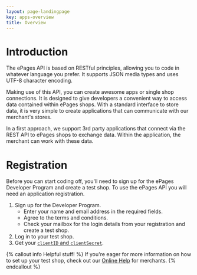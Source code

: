 ```yaml
---
layout: page-landingpage
key: apps-overview
title: Overview
---
```


# Introduction

The ePages API is based on RESTful principles, allowing you to code in whatever language you prefer. It supports JSON media types and uses UTF-8 character encoding.

Making use of this API, you can create awesome apps or single shop connections. It is designed to give developers a convenient way to access data contained within ePages shops. With a standard interface to store data, it is very simple to create applications that can communicate with our merchant's stores.

In a first approach, we support 3rd party applications that connect via the REST API to ePages shops to exchange data. Within the application, the merchant can work with these data.

# Registration

Before you can start coding off, you'll need to sign up for the ePages Developer Program and create a test shop. To use the ePages API you will need an application registration.

1. Sign up for the Developer Program.
    * Enter your name and email address in the required fields.
    * Agree to the terms and conditions.
    * Check your mailbox for the login details from your registration and create a test shop.
2. Log in to your test shop.
3. Get your [`clientID` and `clientSecret`](page:apps-create#get-your-credentials).

{% callout info Helpful stuff! %}
If you're eager for more information on how to set up your test shop, check out our [Online Help](https://www.online-help-center.com/) for merchants.
{% endcallout %}
